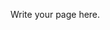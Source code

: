 <!--
.. title: About
.. slug: about
.. date: 2019-06-09 09:34:11 UTC+08:00
.. tags: 
.. category: 
.. link: 
.. description: 
.. type: text
-->

Write your page here.
